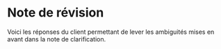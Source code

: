 Note de révision
===

Voici les réponses du client permettant de lever les ambiguités mises en avant dans la note de clarification.